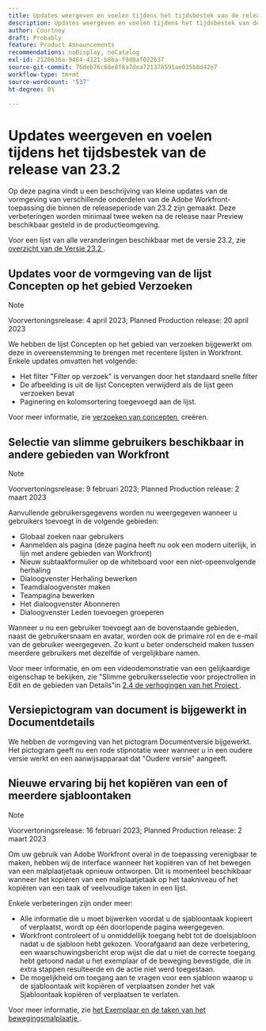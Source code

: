 ```yaml
---
title: Updates weergeven en voelen tijdens het tijdsbestek van de release van 23.2
description: Updates weergeven en voelen tijdens het tijdsbestek van de release van 23.2
author: Courtney
draft: Probably
feature: Product Announcements
recommendations: noDisplay, noCatalog
exl-id: 2120636a-9464-4121-b8ba-f9d0af022b37
source-git-commit: 76deb76c66e8f8a7dea721378591ae035b8d42e7
workflow-type: tm+mt
source-wordcount: '537'
ht-degree: 0%

---
```


# Updates weergeven en voelen tijdens het tijdsbestek van de release van 23.2

Op deze pagina vindt u een beschrijving van kleine updates van de vormgeving van verschillende onderdelen van de Adobe Workfront-toepassing die binnen de releaseperiode van 23.2 zijn gemaakt. Deze verbeteringen worden minimaal twee weken na de release naar Preview beschikbaar gesteld in de productieomgeving.

Voor een lijst van alle veranderingen beschikbaar met de versie 23.2, zie [&#x200B; overzicht van de Versie 23.2 &#x200B;](/help/quicksilver/product-announcements/product-releases/23.2-release-activity/23-2-release-overview.md).

## Updates voor de vormgeving van de lijst Concepten op het gebied Verzoeken

>[!NOTE]
>
>Voorvertoningsrelease: 4 april 2023; Planned Production release: 20 april 2023

We hebben de lijst Concepten op het gebied van verzoeken bijgewerkt om deze in overeenstemming te brengen met recentere lijsten in Workfront.
Enkele updates omvatten het volgende:

* Het filter &quot;Filter op verzoek&quot; is vervangen door het standaard snelle filter
* De afbeelding is uit de lijst Concepten verwijderd als de lijst geen verzoeken bevat
* Paginering en kolomsortering toegevoegd aan de lijst.

Voor meer informatie, zie [&#x200B; verzoeken van concepten &#x200B;](/help/quicksilver/manage-work/requests/create-requests/delete-request-draft.md) creëren.

## Selectie van slimme gebruikers beschikbaar in andere gebieden van Workfront

>[!NOTE]
>
>Voorvertoningsrelease: 9 februari 2023; Planned Production release: 2 maart 2023

Aanvullende gebruikersgegevens worden nu weergegeven wanneer u gebruikers toevoegt in de volgende gebieden:

* Globaal zoeken naar gebruikers
* Aanmelden als pagina (deze pagina heeft nu ook een modern uiterlijk, in lijn met andere gebieden van Workfront)
* Nieuw subtaakformulier op de whiteboard voor een niet-opeenvolgende herhaling
* Dialoogvenster Herhaling bewerken
* Teamdialoogvenster maken
* Teampagina bewerken
* Het dialoogvenster Abonneren
* Dialoogvenster Leden toevoegen groeperen

Wanneer u nu een gebruiker toevoegt aan de bovenstaande gebieden, naast de gebruikersnaam en avatar, worden ook de primaire rol en de e-mail van de gebruiker weergegeven. Zo kunt u beter onderscheid maken tussen meerdere gebruikers met dezelfde of vergelijkbare namen.

Voor meer informatie, en om een videodemonstratie van een gelijkaardige eigenschap te bekijken, zie &quot;Slimme gebruikersselectie voor projectrollen in Edit en de gebieden van Details&quot;in [&#x200B; 2.4 de verhogingen van het Project &#x200B;](/help/quicksilver/product-announcements/product-releases/22.4-release-activity/22-4-project-enhancements.md).

## Versiepictogram van document is bijgewerkt in Documentdetails

We hebben de vormgeving van het pictogram Documentversie bijgewerkt. Het pictogram geeft nu een rode stipnotatie weer wanneer u in een oudere versie werkt en een aanwijsapparaat dat &quot;Oudere versie&quot; aangeeft.

## Nieuwe ervaring bij het kopiëren van een of meerdere sjabloontaken

>[!NOTE]
>
>Voorvertoningsrelease: 16 februari 2023; Planned Production release: 2 maart 2023

Om uw gebruik van Adobe Workfront overal in de toepassing verenigbaar te maken, hebben wij de interface wanneer het kopiëren van of het bewegen van een malplaatjetaak opnieuw ontworpen. Dit is momenteel beschikbaar wanneer het kopiëren van een malplaatjetaak op het taakniveau of het kopiëren van een taak of veelvoudige taken in een lijst.

Enkele verbeteringen zijn onder meer:

* Alle informatie die u moet bijwerken voordat u de sjabloontaak kopieert of verplaatst, wordt op één doorlopende pagina weergegeven.
* Workfront controleert of u onmiddellijk toegang hebt tot de doelsjabloon nadat u de sjabloon hebt gekozen. Voorafgaand aan deze verbetering, een waarschuwingsbericht erop wijst die dat u niet de correcte toegang hebt getoond nadat u het exemplaar of de beweging bevestigde, die in extra stappen resulteerde en de actie niet werd toegestaan.
* De mogelijkheid om toegang aan te vragen voor een sjabloon waarop u de sjabloontaak wilt kopiëren of verplaatsen zonder het vak Sjabloontaak kopiëren of verplaatsen te verlaten.

Voor meer informatie, zie [&#x200B; het Exemplaar en de taken van het bewegingsmalplaatje &#x200B;](/help/quicksilver/manage-work/projects/create-and-manage-templates/copy-and-move-template-tasks.md).

